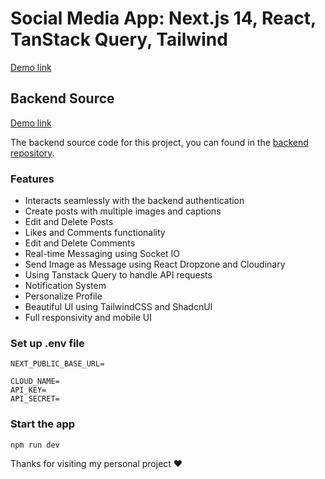 # Social Media App: Next.js 14, React, TanStack Query, Tailwind

[Demo link](...)

## Backend Source

[Demo link](http://47.128.149.194:3000)

The backend source code for this project, you can found in the [backend repository](https://github.com/nammtrong023/social-media-app-be).

### Features

-   Interacts seamlessly with the backend authentication
-   Create posts with multiple images and captions
-   Edit and Delete Posts
-   Likes and Comments functionality
-   Edit and Delete Comments
-   Real-time Messaging using Socket IO
-   Send Image as Message using React Dropzone and Cloudinary
-   Using Tanstack Query to handle API requests
-   Notification System
-   Personalize Profile
-   Beautiful UI using TailwindCSS and ShadcnUI
-   Full responsivity and mobile UI

### Set up .env file

```shell
NEXT_PUBLIC_BASE_URL=

CLOUD_NAME=
API_KEY=
API_SECRET=
```

### Start the app

```shell
npm run dev
```

Thanks for visiting my personal project ❤️

